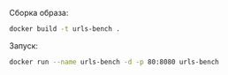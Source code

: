 Сборка образа:
```bash
docker build -t urls-bench . 
```

Запуск:
```bash
docker run --name urls-bench -d -p 80:8080 urls-bench
```